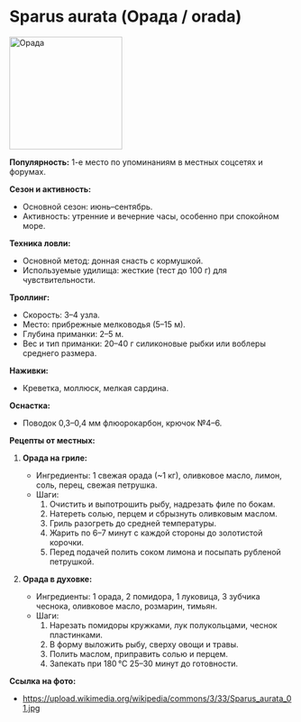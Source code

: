 # Sparus aurata (Орада / orada)

<img src="img/sparus_aurata.jpg" alt="Орада" width="200">

**Популярность:** 1-е место по упоминаниям в местных соцсетях и форумах.

**Сезон и активность:**
- Основной сезон: июнь–сентябрь.
- Активность: утренние и вечерние часы, особенно при спокойном море.

**Техника ловли:**
- Основной метод: донная снасть с кормушкой.
- Используемые удилища: жесткие (тест до 100 г) для чувствительности.

**Троллинг:**
- Скорость: 3–4 узла.
- Место: прибрежные мелководья (5–15 м).
- Глубина приманки: 2–5 м.
- Вес и тип приманки: 20–40 г силиконовые рыбки или воблеры среднего размера.

**Наживки:**
- Креветка, моллюск, мелкая сардина.

**Оснастка:**
- Поводок 0,3–0,4 мм флюорокарбон, крючок №4–6.

**Рецепты от местных:**
1. **Орада на гриле:**
   - Ингредиенты: 1 свежая орада (~1 кг), оливковое масло, лимон, соль, перец, свежая петрушка.
   - Шаги:
     1. Очистить и выпотрошить рыбу, надрезать филе по бокам.
     2. Натереть солью, перцем и сбрызнуть оливковым маслом.
     3. Гриль разогреть до средней температуры.
     4. Жарить по 6–7 минут с каждой стороны до золотистой корочки.
     5. Перед подачей полить соком лимона и посыпать рубленой петрушкой.

2. **Орада в духовке:**
   - Ингредиенты: 1 орада, 2 помидора, 1 луковица, 3 зубчика чеснока, оливковое масло, розмарин, тимьян.
   - Шаги:
     1. Нарезать помидоры кружками, лук полукольцами, чеснок пластинками.
     2. В форму выложить рыбу, сверху овощи и травы.
     3. Полить маслом, приправить солью и перцем.
     4. Запекать при 180 °C 25–30 минут до готовности.

**Ссылка на фото:**
- https://upload.wikimedia.org/wikipedia/commons/3/33/Sparus_aurata_01.jpg
